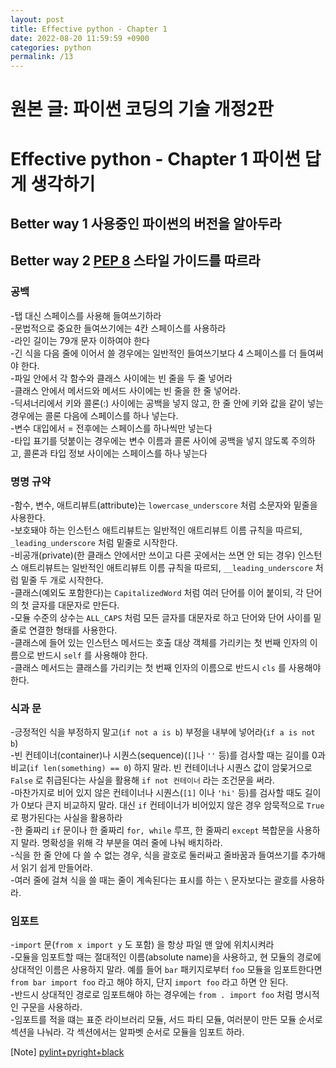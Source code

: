 ```yaml
---
layout: post
title: Effective python - Chapter 1
date: 2022-08-20 11:59:59 +0900
categories: python
permalink: /13
---
```


# 원본 글: 파이썬 코딩의 기술 개정2판

# Effective python - Chapter 1 파이썬 답게 생각하기

## Better way 1 사용중인 파이썬의 버전을 알아두라

## Better way 2 [PEP 8](https://peps.python.org/pep-0008/) 스타일 가이드를 따르라

### 공백

-탭 대신 스페이스를 사용해 들여쓰기하라 <br>
-문법적으로 중요한 들여쓰기에는 4칸 스페이스를 사용하라 <br>
-라인 길이는 79개 문자 이하여야 한다 <br>
-긴 식을 다음 줄에 이어서 쓸 경우에는 일반적인 들여쓰기보다 4 스페이스를 더 들여써야 한다. <br>
-파일 안에서 각 함수와 클래스 사이에는 빈 줄을 두 줄 넣어라 <br>
-클래스 안에서 메서드와 메서드 사이에는 빈 줄을 한 줄 넣어라. <br>
-딕셔너리에서 키와 콜론(:) 사이에는 공백을 넣지 않고, 한 줄 안에 키와 값을 같이 넣는 경우에는 콜론 다음에 스페이스를 하나 넣는다. <br>
-변수 대입에서 = 전후에는 스페이스를 하나씩만 넣는다 <br>
-타입 표기를 덧붙이는 경우에는 변수 이름과 콜론 사이에 공백을 넣지 않도록 주의하고, 콜론과 타입 정보 사이에는 스페이스를 하나 넣는다 <br>

### 명명 규약

-함수, 변수, 애트리뷰트(attribute)는 ```lowercase_underscore``` 처럼 소문자와 밑줄을 사용한다. <br>
-보호돼야 하는 인스턴스 애트리뷰트는 일반적인 애트리뷰트 이름 규칙을 따르되, ```_leading_underscore``` 처럼 밑줄로 시작한다. <br>
-비공개(private)(한 클래스 안에서만 쓰이고 다른 곳에서는 쓰면 안 되는 경우) 인스턴스 애트리뷰트는 일반적인 애트리뷰트 이름 규칙을 따르되, ```__leading_underscore``` 처럼 밑줄 두 개로 시작한다. <br>
-클래스(예외도 포함한다)는 ```CapitalizedWord``` 처럼 여러 단어를 이어 붙이되, 각 단어의 첫 글자를 대문자로 만든다. <br>
-모듈 수준의 상수는 ```ALL_CAPS``` 처럼 모든 글자를 대문자로 하고 단어와 단어 사이를 밑줄로 연결한 형태를 사용한다. <br>
-클래스에 들어 있는 인스턴스 메서드는 호출 대상 객체를 가리키는 첫 번째 인자의 이름으로 반드시 ```self``` 를 사용해야 한다. <br>
-클래스 메서드는 클래스를 가리키는 첫 번째 인자의 이름으로 반드시 ```cls``` 를 사용해야 한다. <br>

### 식과 문

-긍정적인 식을 부정하지 말고(```if not a is b```) 부정을 내부에 넣어라(```if a is not b```) <br>
-빈 컨테이너(container)나 시퀀스(sequence)(```[]```나 ```''``` 등)를 검사할 때는 길이를 0과 비교(```if len(something) == 0```) 하지 말라. 빈 컨테이너나 시퀀스 값이 암뭊거으로 ```False``` 로 취급된다는 사실을 활용해 ```if not 컨테이너``` 라는 조건문을 써라. <br>
-마찬가지로 비어 있지 않은 컨테이너나 시퀀스(```[1]``` 이나 ```'hi'``` 등)를 검사할 때도 길이가 0보다 큰지 비교하지 말라. 대신 ```if``` 컨테이너가 비어있지 않은 경우 암묵적으로 ```True``` 로 평가된다는 사실을 활용하라 <br>
-한 줄짜리 ```if``` 문이나 한 줄짜리 ```for, while``` 루프, 한 줄짜리 ```except``` 복합문을 사용하지 말라. 명확성을 위해 각 부분을 여러 줄에 나눠 배치하라. <br>
-식을 한 줄 안에 다 쓸 수 없는 경우, 식을 괄호로 둘러싸고 줄바꿈과 들여쓰기를 추가해서 읽기 쉽게 만들어라. <br>
-여러 줄에 걸쳐 식을 쓸 때는 줄이 계속된다는 표시를 하는 ```\``` 문자보다는 괄호를 사용하라. <br>

### 임포트

-```import``` 문(```from x import y``` 도 포함) 을 항상 파일 맨 앞에 위치시켜라 <br>
-모듈을 임포트할 때는 절대적인 이름(absolute name)을 사용하고, 현 모듈의 경로에 상대적인 이름은 사용하지 말라. 예를 들어 ```bar``` 패키지로부터 ```foo``` 모듈을 임포트한다면 ```from bar import foo``` 라고 해야 하지, 단지 ```import foo``` 라고 하면 안 된다. <br>
-반드시 상대적인 경로로 임포트해야 하는 경우에는 ```from . import foo``` 처럼 명시적인 구문을 사용하라. <br>
-임포트를 적을 떄는 표준 라이브러리 모듈, 서드 파티 모듈, 여러분이 만든 모듈 순서로 섹션을 나눠라. 각 섹션에서는 알파벳 순서로 모듈을 임포트 하라. <br>

[Note] [pylint+pyright+black](https://icerabbit.tistory.com/98)
